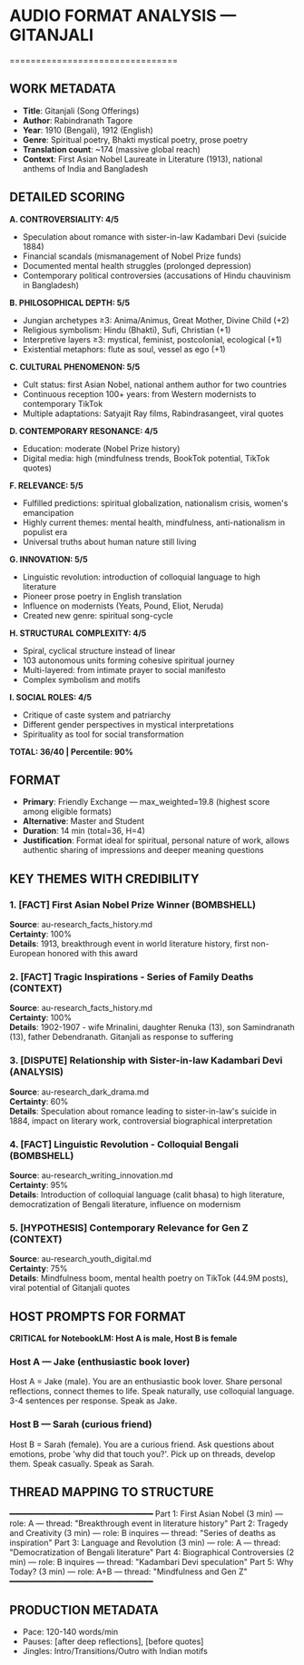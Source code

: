 # AUDIO FORMAT ANALYSIS — GITANJALI
================================

## WORK METADATA
- **Title**: Gitanjali (Song Offerings)
- **Author**: Rabindranath Tagore
- **Year**: 1910 (Bengali), 1912 (English)
- **Genre**: Spiritual poetry, Bhakti mystical poetry, prose poetry
- **Translation count**: ~174 (massive global reach)
- **Context**: First Asian Nobel Laureate in Literature (1913), national anthems of India and Bangladesh

## DETAILED SCORING

**A. CONTROVERSIALITY: 4/5**
- Speculation about romance with sister-in-law Kadambari Devi (suicide 1884)
- Financial scandals (mismanagement of Nobel Prize funds)
- Documented mental health struggles (prolonged depression)
- Contemporary political controversies (accusations of Hindu chauvinism in Bangladesh)

**B. PHILOSOPHICAL DEPTH: 5/5**
- Jungian archetypes ≥3: Anima/Animus, Great Mother, Divine Child (+2)
- Religious symbolism: Hindu (Bhakti), Sufi, Christian (+1)
- Interpretive layers ≥3: mystical, feminist, postcolonial, ecological (+1)
- Existential metaphors: flute as soul, vessel as ego (+1)

**C. CULTURAL PHENOMENON: 5/5**
- Cult status: first Asian Nobel, national anthem author for two countries
- Continuous reception 100+ years: from Western modernists to contemporary TikTok
- Multiple adaptations: Satyajit Ray films, Rabindrasangeet, viral quotes

**D. CONTEMPORARY RESONANCE: 4/5**
- Education: moderate (Nobel Prize history)
- Digital media: high (mindfulness trends, BookTok potential, TikTok quotes)

**F. RELEVANCE: 5/5**
- Fulfilled predictions: spiritual globalization, nationalism crisis, women's emancipation
- Highly current themes: mental health, mindfulness, anti-nationalism in populist era
- Universal truths about human nature still living

**G. INNOVATION: 5/5**
- Linguistic revolution: introduction of colloquial language to high literature
- Pioneer prose poetry in English translation
- Influence on modernists (Yeats, Pound, Eliot, Neruda)
- Created new genre: spiritual song-cycle

**H. STRUCTURAL COMPLEXITY: 4/5**
- Spiral, cyclical structure instead of linear
- 103 autonomous units forming cohesive spiritual journey
- Multi-layered: from intimate prayer to social manifesto
- Complex symbolism and motifs

**I. SOCIAL ROLES: 4/5**
- Critique of caste system and patriarchy
- Different gender perspectives in mystical interpretations
- Spirituality as tool for social transformation

**TOTAL: 36/40 | Percentile: 90%**

## FORMAT
- **Primary**: Friendly Exchange — max_weighted=19.8 (highest score among eligible formats)
- **Alternative**: Master and Student
- **Duration**: 14 min (total=36, H=4)
- **Justification**: Format ideal for spiritual, personal nature of work, allows authentic sharing of impressions and deeper meaning questions

## KEY THEMES WITH CREDIBILITY

### 1. **[FACT]** First Asian Nobel Prize Winner (BOMBSHELL)
**Source**: au-research_facts_history.md  
**Certainty**: 100%  
**Details**: 1913, breakthrough event in world literature history, first non-European honored with this award

### 2. **[FACT]** Tragic Inspirations - Series of Family Deaths (CONTEXT)
**Source**: au-research_facts_history.md  
**Certainty**: 100%  
**Details**: 1902-1907 - wife Mrinalini, daughter Renuka (13), son Samindranath (13), father Debendranath. Gitanjali as response to suffering

### 3. **[DISPUTE]** Relationship with Sister-in-law Kadambari Devi (ANALYSIS)
**Source**: au-research_dark_drama.md  
**Certainty**: 60%  
**Details**: Speculation about romance leading to sister-in-law's suicide in 1884, impact on literary work, controversial biographical interpretation

### 4. **[FACT]** Linguistic Revolution - Colloquial Bengali (BOMBSHELL)
**Source**: au-research_writing_innovation.md  
**Certainty**: 95%  
**Details**: Introduction of colloquial language (calit bhasa) to high literature, democratization of Bengali literature, influence on modernism

### 5. **[HYPOTHESIS]** Contemporary Relevance for Gen Z (CONTEXT)
**Source**: au-research_youth_digital.md  
**Certainty**: 75%  
**Details**: Mindfulness boom, mental health poetry on TikTok (44.9M posts), viral potential of Gitanjali quotes

## HOST PROMPTS FOR FORMAT

**CRITICAL for NotebookLM: Host A is male, Host B is female**

### Host A — Jake (enthusiastic book lover)
Host A = Jake (male). 
You are an enthusiastic book lover. Share personal reflections, connect themes to life. Speak naturally, use colloquial language. 3-4 sentences per response. Speak as Jake.

### Host B — Sarah (curious friend)
Host B = Sarah (female). 
You are a curious friend. Ask questions about emotions, probe 'why did that touch you?'. Pick up on threads, develop them. Speak casually. Speak as Sarah.

## THREAD MAPPING TO STRUCTURE
━━━━━━━━━━━━━━━━━━━━━━━━━━━━━━
Part 1: First Asian Nobel (3 min) — role: A — thread: "Breakthrough event in literature history"
Part 2: Tragedy and Creativity (3 min) — role: B inquires — thread: "Series of deaths as inspiration"
Part 3: Language and Revolution (3 min) — role: A — thread: "Democratization of Bengali literature"
Part 4: Biographical Controversies (2 min) — role: B inquires — thread: "Kadambari Devi speculation"
Part 5: Why Today? (3 min) — role: A+B — thread: "Mindfulness and Gen Z"
━━━━━━━━━━━━━━━━━━━━━━━━━━━━━━

## PRODUCTION METADATA
- Pace: 120-140 words/min
- Pauses: [after deep reflections], [before quotes]
- Jingles: Intro/Transitions/Outro with Indian motifs